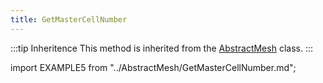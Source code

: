 ```yaml
---
title: GetMasterCellNumber
---
```


:::tip Inheritence
This method is inherited from the [AbstractMesh](../AbstractMesh/AbstractMesh_.md) class.
:::

import EXAMPLE5 from "../AbstractMesh/GetMasterCellNumber.md";

<EXAMPLE5 />

